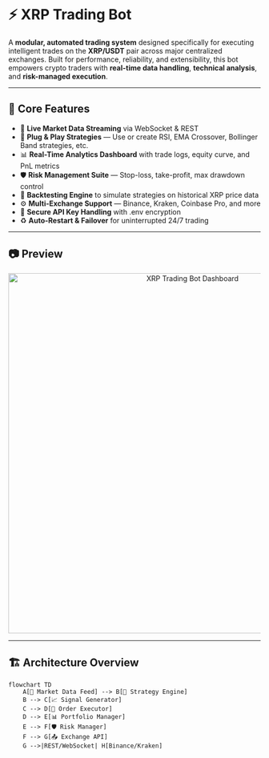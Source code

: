 # ⚡ XRP Trading Bot

A **modular, automated trading system** designed specifically for executing intelligent trades on the **XRP/USDT** pair across major centralized exchanges. Built for performance, reliability, and extensibility, this bot empowers crypto traders with **real-time data handling**, **technical analysis**, and **risk-managed execution**.

---

## 🧠 Core Features

- 📡 **Live Market Data Streaming** via WebSocket & REST
- 🧮 **Plug & Play Strategies** — Use or create RSI, EMA Crossover, Bollinger Band strategies, etc.
- 📊 **Real-Time Analytics Dashboard** with trade logs, equity curve, and PnL metrics
- 🛡️ **Risk Management Suite** — Stop-loss, take-profit, max drawdown control
- 🧪 **Backtesting Engine** to simulate strategies on historical XRP price data
- ⚙️ **Multi-Exchange Support** — Binance, Kraken, Coinbase Pro, and more
- 🔐 **Secure API Key Handling** with .env encryption
- ♻️ **Auto-Restart & Failover** for uninterrupted 24/7 trading

---

## 📷 Preview

<p align="center">
  <img src="https://your-image-url.com/xrp-bot-preview.png" alt="XRP Trading Bot Dashboard" width="720"/>
</p>

---

## 🏗️ Architecture Overview

```mermaid
flowchart TD
    A[📡 Market Data Feed] --> B[🧠 Strategy Engine]
    B --> C[📈 Signal Generator]
    C --> D[🛒 Order Executor]
    D --> E[📊 Portfolio Manager]
    E --> F[🛡️ Risk Manager]
    F --> G[📤 Exchange API]
    G -->|REST/WebSocket| H[Binance/Kraken]
